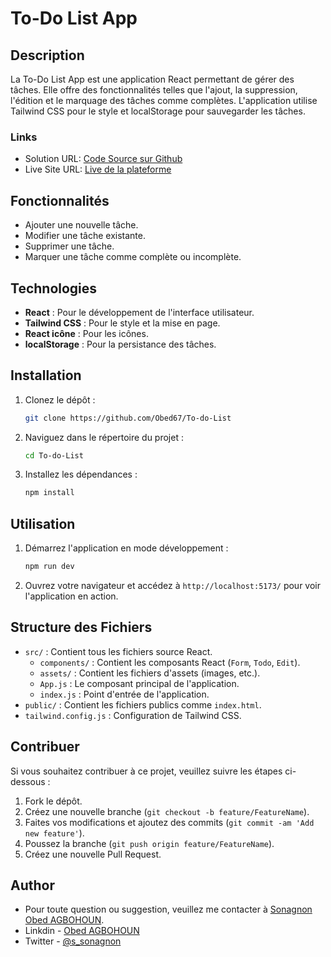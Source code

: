 # To-Do List App

## Description

La To-Do List App est une application React permettant de gérer des tâches. Elle offre des fonctionnalités telles que l'ajout, la suppression, l'édition et le marquage des tâches comme complètes. L'application utilise Tailwind CSS pour le style et localStorage pour sauvegarder les tâches.

### Links

- Solution URL: [Code Source sur Github](https://github.com/Obed67/To-do-List)
- Live Site URL: [Live de la plateforme](https://obed-to-do-list.vercel.app/)


## Fonctionnalités

- Ajouter une nouvelle tâche.
- Modifier une tâche existante.
- Supprimer une tâche.
- Marquer une tâche comme complète ou incomplète.

## Technologies

- **React** : Pour le développement de l'interface utilisateur.
- **Tailwind CSS** : Pour le style et la mise en page.
- **React icône** : Pour les icônes.
- **localStorage** : Pour la persistance des tâches.

## Installation

1. Clonez le dépôt :

    ```bash
    git clone https://github.com/Obed67/To-do-List
    ```

2. Naviguez dans le répertoire du projet :

    ```bash
    cd To-do-List
    ```

3. Installez les dépendances :

    ```bash
    npm install
    ```

## Utilisation

1. Démarrez l'application en mode développement :

    ```bash
    npm run dev
    ```

2. Ouvrez votre navigateur et accédez à `http://localhost:5173/` pour voir l'application en action.

## Structure des Fichiers

- `src/` : Contient tous les fichiers source React.
  - `components/` : Contient les composants React (`Form`, `Todo`, `Edit`).
  - `assets/` : Contient les fichiers d'assets (images, etc.).
  - `App.js` : Le composant principal de l'application.
  - `index.js` : Point d'entrée de l'application.
- `public/` : Contient les fichiers publics comme `index.html`.
- `tailwind.config.js` : Configuration de Tailwind CSS.

## Contribuer

Si vous souhaitez contribuer à ce projet, veuillez suivre les étapes ci-dessous :

1. Fork le dépôt.
2. Créez une nouvelle branche (`git checkout -b feature/FeatureName`).
3. Faites vos modifications et ajoutez des commits (`git commit -am 'Add new feature'`).
4. Poussez la branche (`git push origin feature/FeatureName`).
5. Créez une nouvelle Pull Request.


## Author

- Pour toute question ou suggestion, veuillez me contacter à [Sonagnon Obed AGBOHOUN](mailto:obedagbohouns@gmail.com).
- Linkdin - [Obed AGBOHOUN](https://www.linkedin.com/in/sonagnon-obed-agbohoun-a1b500262/?lipi=urn%3Ali%3Apage%3Ad_flagship3_feed%3BcNpVddBcQ8iarGQE7ez0Og%3D%3D)
- Twitter - [@s_sonagnon](https://www.twitter.com/s_sonagnon)
